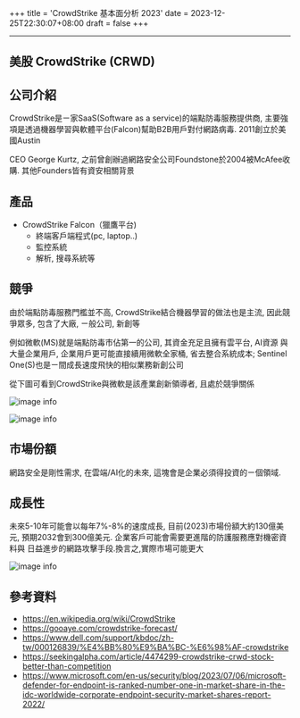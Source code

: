 +++
title = 'CrowdStrike 基本面分析 2023'
date = 2023-12-25T22:30:07+08:00
draft = false
+++

---
美股 CrowdStrike (CRWD)
---


## 公司介紹

CrowdStrike是ㄧ家SaaS(Software as a service)的端點防毒服務提供商, 主要強項是透過機器學習與軟體平台(Falcon)幫助B2B用戶對付網路病毒. 2011創立於美國Austin

CEO George Kurtz, 之前曾創辦過網路安全公司Foundstone於2004被McAfee收購.
其他Founders皆有資安相關背景

## 產品
- CrowdStrike Falcon（獵鷹平台)
	- 終端客戶端程式(pc, laptop..) 
	- 監控系統
	- 解析, 搜尋系統等

## 競爭
由於端點防毒服務門檻並不高, CrowdStrike結合機器學習的做法也是主流, 因此競爭眾多, 包含了大廠, ㄧ般公司, 新創等

例如微軟(MS)就是端點防毒市佔第一的公司, 其資金充足且擁有雲平台, AI資源
與大量企業用戶, 企業用戶更可能直接續用微軟全家桶, 省去整合系統成本; Sentinel One(S)也是ㄧ間成長速度飛快的相似業務新創公司

從下圖可看到CrowdStrike與微軟是該產業創新領導者, 且處於競爭關係

![image info](https://static.seekingalpha.com/uploads/2021/12/7/53492442-1638921471463249.png)

![image info](https://www.microsoft.com/en-us/security/blog/wp-content/uploads/2023/06/Picture1-5.webp)

## 市場份額

網路安全是剛性需求, 在雲端/AI化的未來, 這塊會是企業必須得投資的ㄧ個領域.


## 成長性

未來5-10年可能會以每年7%-8%的速度成長, 目前(2023)市場份額大約130億美元,
預期2032會到300億美元. 企業客戶可能會需要更進階的防護服務應對機密資料與
日益進步的網路攻擊手段.換言之,實際市場可能更大

![image info](https://www.sphericalinsights.com/images/rd/global-endpoint-security-market.png)

## 參考資料
- https://en.wikipedia.org/wiki/CrowdStrike
- https://gooaye.com/crowdstrike-forecast/
- https://www.dell.com/support/kbdoc/zh-tw/000126839/%E4%BB%80%E9%BA%BC-%E6%98%AF-crowdstrike
- https://seekingalpha.com/article/4474299-crowdstrike-crwd-stock-better-than-competition
- https://www.microsoft.com/en-us/security/blog/2023/07/06/microsoft-defender-for-endpoint-is-ranked-number-one-in-market-share-in-the-idc-worldwide-corporate-endpoint-security-market-shares-report-2022/
